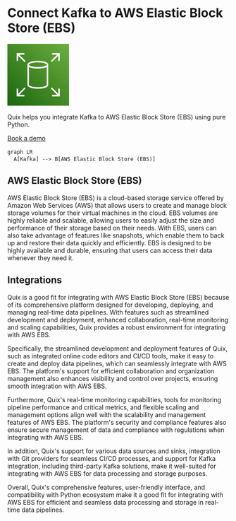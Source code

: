 # Connect Kafka to AWS Elastic Block Store (EBS)

![](./images/logo_1.jpg)

Quix helps you integrate Kafka to AWS Elastic Block Store (EBS) using pure Python.

<div>
<a class="md-button md-button--primary" href="https://share.hsforms.com/1iW0TmZzKQMChk0lxd_tGiw4yjw2?__hstc=175542013.2303933fbd746c0ac86d9ccbe9bc9100.1728383268831.1729603416735.1729620918855.31&__hssc=175542013.1.1729620918855&__hsfp=2132701734" target="_blank" style="margin-right:.5rem;">Book a demo</a>
<br/>
</div>

```mermaid
graph LR
  A[Kafka] --> B[AWS Elastic Block Store (EBS)]
```

## AWS Elastic Block Store (EBS)

AWS Elastic Block Store (EBS) is a cloud-based storage service offered by Amazon Web Services (AWS) that allows users to create and manage block storage volumes for their virtual machines in the cloud. EBS volumes are highly reliable and scalable, allowing users to easily adjust the size and performance of their storage based on their needs. With EBS, users can also take advantage of features like snapshots, which enable them to back up and restore their data quickly and efficiently. EBS is designed to be highly available and durable, ensuring that users can access their data whenever they need it.

## Integrations

Quix is a good fit for integrating with AWS Elastic Block Store (EBS) because of its comprehensive platform designed for developing, deploying, and managing real-time data pipelines. With features such as streamlined development and deployment, enhanced collaboration, real-time monitoring and scaling capabilities, Quix provides a robust environment for integrating with AWS EBS.

Specifically, the streamlined development and deployment features of Quix, such as integrated online code editors and CI/CD tools, make it easy to create and deploy data pipelines, which can seamlessly integrate with AWS EBS. The platform's support for efficient collaboration and organization management also enhances visibility and control over projects, ensuring smooth integration with AWS EBS.

Furthermore, Quix's real-time monitoring capabilities, tools for monitoring pipeline performance and critical metrics, and flexible scaling and management options align well with the scalability and management features of AWS EBS. The platform's security and compliance features also ensure secure management of data and compliance with regulations when integrating with AWS EBS.

In addition, Quix's support for various data sources and sinks, integration with Git providers for seamless CI/CD processes, and support for Kafka integration, including third-party Kafka solutions, make it well-suited for integrating with AWS EBS for data processing and storage purposes.

Overall, Quix's comprehensive features, user-friendly interface, and compatibility with Python ecosystem make it a good fit for integrating with AWS EBS for efficient and seamless data processing and storage in real-time data pipelines.

